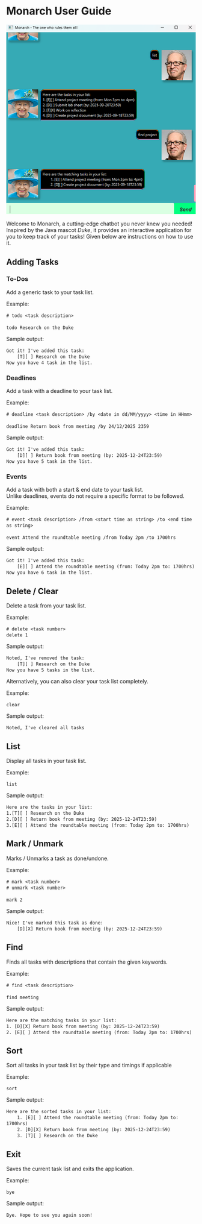 # Monarch User Guide

![The Monarch in all its glory!](Ui.png)


Welcome to Monarch, a cutting-edge chatbot you never knew you needed! Inspired by the Java mascot _Duke_, it provides 
an interactive application for you to keep track of your tasks! Given below are instructions on how to use it.


## Adding Tasks

### To-Dos
Add a generic task to your task list.

Example:
```
# todo <task description>

todo Research on the Duke
```

Sample output:

```
Got it! I've added this task:
    [T][ ] Research on the Duke
Now you have 4 task in the list.
```

### Deadlines

Add a task with a deadline to your task list.


Example: 
```
# deadline <task description> /by <date in dd/MM/yyyy> <time in HHmm>

deadline Return book from meeting /by 24/12/2025 2359
```

Sample output:

```
Got it! I've added this task:
    [D][ ] Return book from meeting (by: 2025-12-24T23:59)
Now you have 5 task in the list.
```

### Events
Add a task with both a start & end date to your task list.  
Unlike deadlines, events do not require a specific format to be followed.

Example:
```
# event <task description> /from <start time as string> /to <end time as string>

event Attend the roundtable meeting /from Today 2pm /to 1700hrs
```

Sample output:

```
Got it! I've added this task:
    [E][ ] Attend the roundtable meeting (from: Today 2pm to: 1700hrs)
Now you have 6 task in the list.
```


## Delete / Clear

Delete a task from your task list.

Example:
```
# delete <task number>
delete 1
```

Sample output:
```
Noted, I've removed the task:
    [T][ ] Research on the Duke
Now you have 5 tasks in the list.
```
Alternatively, you can also clear your task list completely.

Example:
```
clear
```

Sample output:
```
Noted, I've cleared all tasks
```


## List

Display all tasks in your task list.

Example:
```
list
```

Sample output:
```
Here are the tasks in your list:
1.[T][ ] Research on the Duke
2.[D][ ] Return book from meeting (by: 2025-12-24T23:59)
3.[E][ ] Attend the roundtable meeting (from: Today 2pm to: 1700hrs)
```


## Mark / Unmark

Marks / Unmarks a task as done/undone.

Example:
```
# mark <task number>
# unmark <task number>

mark 2
```

Sample output:
```
Nice! I've marked this task as done:
    [D][X] Return book from meeting (by: 2025-12-24T23:59)
```


## Find

Finds all tasks with descriptions that contain the given keywords.

Example:
```
# find <task description>

find meeting
```

Sample output:
```
Here are the matching tasks in your list:
1. [D][X] Return book from meeting (by: 2025-12-24T23:59)
2. [E][ ] Attend the roundtable meeting (from: Today 2pm to: 1700hrs)
```


## Sort

Sort all tasks in your task list by their type and timings if applicable

Example:
```
sort
```

Sample output:
```
Here are the sorted tasks in your list:
    1. [E][ ] Attend the roundtable meeting (from: Today 2pm to: 1700hrs)
    2. [D][X] Return book from meeting (by: 2025-12-24T23:59)
    3. [T][ ] Research on the Duke
```


## Exit
Saves the current task list and exits the application.

Example:
```
bye
```

Sample output:
```
Bye. Hope to see you again soon!
```